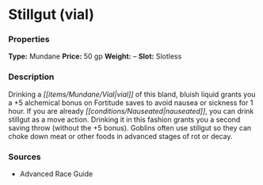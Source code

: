 ﻿---
Title: "Stillgut (vial)"
Type: "Mundane"
Price: "50 gp"
Weight: "–"
Slot: "Slotless"
Description: |
  "Drinking a vial of this bland, bluish liquid grants you a +5 alchemical bonus on Fortitude saves to avoid nausea or sickness for 1 hour. If you are already nauseated, you can drink stillgut as a move action. Drinking it in this fashion grants you a second saving throw (without the +5 bonus). Goblins often use stillgut so they can choke down meat or other foods in advanced stages of rot or decay."
Sources: "['Advanced Race Guide']"
---

# Stillgut (vial)

### Properties

**Type:** Mundane **Price:** 50 gp **Weight:** – **Slot:** Slotless

### Description

Drinking a _[[items/Mundane/Vial|vial]]_ of this bland, bluish liquid grants you a +5 alchemical bonus on Fortitude saves to avoid nausea or sickness for 1 hour. If you are already _[[conditions/Nauseated|nauseated]]_, you can drink stillgut as a move action. Drinking it in this fashion grants you a second saving throw (without the +5 bonus). Goblins often use stillgut so they can choke down meat or other foods in advanced stages of rot or decay.

### Sources

* Advanced Race Guide